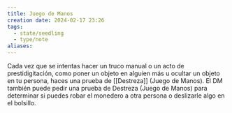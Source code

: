 ```yaml
---
title: Juego de Manos
creation date: 2024-02-17 23:26
tags:
  - state/seedling
  - type/note
aliases:
---
```

Cada vez que se intentas hacer un truco manual o un acto de prestidigitación, como poner un objeto en alguien más u ocultar un objeto en tu persona, haces una prueba de [[Destreza]] (Juego de Manos). 
El DM también puede pedir una prueba de Destreza (Juego de Manos) para determinar si puedes robar el monedero a otra persona o deslizarle algo en el bolsillo.
